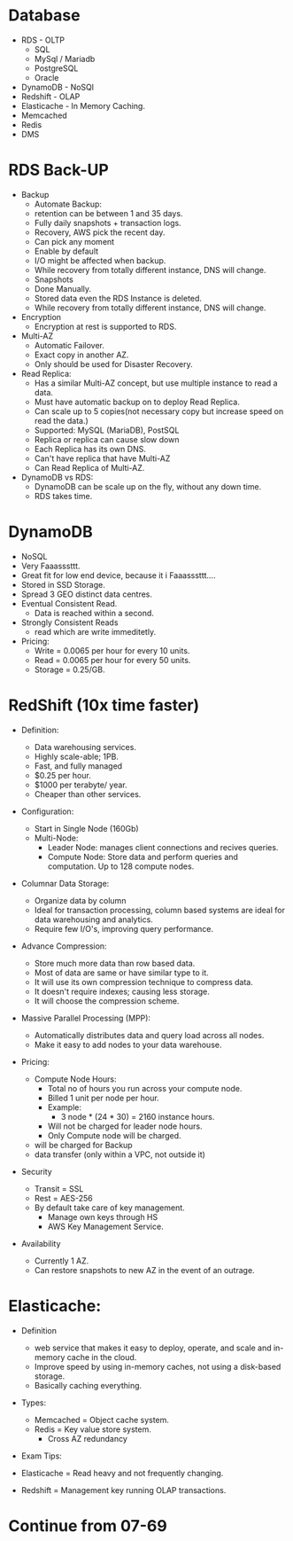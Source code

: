 # Database

- RDS - OLTP
  - SQL
  - MySql / Mariadb
  - PostgreSQL
  - Oracle
- DynamoDB - NoSQl
- Redshift - OLAP
- Elasticache - In Memory  Caching.
 - Memcached
 - Redis 
 - DMS

# RDS Back-UP
 - Backup
   - Automate Backup:
    - retention can be between 1 and 35 days.
    - Fully daily snapshots + transaction logs.
    - Recovery, AWS pick the recent day.
    - Can pick any moment
    - Enable by default
    - I/O might be affected when backup.
    - While recovery from totally different instance, DNS will change.
   - Snapshots
    - Done Manually.
    - Stored data even the RDS Instance is deleted.
    - While recovery from totally different instance, DNS will change.
 - Encryption
   - Encryption at rest is supported to RDS.
 - Multi-AZ
   - Automatic Failover.
   - Exact copy in another AZ.
   - Only should be used for Disaster Recovery.
 - Read Replica:
   - Has a similar Multi-AZ concept, but use multiple instance to read a data.
   - Must have automatic backup on to deploy Read Replica.
   - Can scale up to 5 copies(not necessary copy but increase speed on read the data.)
   - Supported: MySQL (MariaDB), PostSQL
   - Replica or replica can cause slow down
   - Each Replica has its own DNS.
   - Can't have replica that have Multi-AZ
   - Can Read Replica of Multi-AZ. 
 - DynamoDB vs RDS:
   - DynamoDB can be scale up on the fly, without any down time.
   - RDS takes time.

# DynamoDB
 - NoSQL
 - Very Faaasssttt.
 - Great fit for low end device, because it i Faaasssttt....
 - Stored in SSD Storage.
 - Spread 3 GEO distinct data centres.
 - Eventual Consistent Read.
   - Data is reached within a second.
 - Strongly Consistent Reads
   - read which are write immeditetly.
 - Pricing:
   - Write = 0.0065 per hour for every 10 units.
   - Read = 0.0065 per hour for every 50 units.
   - Storage = 0.25/GB.

# RedShift (10x time faster)
 - Definition:
   - Data warehousing services.
   - Highly scale-able; 1PB.
   - Fast, and fully managed
   - $0.25 per hour.
   - $1000 per terabyte/ year. 
   - Cheaper than other services.
 - Configuration:
   - Start in Single Node (160Gb)
   - Multi-Node:
     - Leader Node: manages client connections and recives queries.
     - Compute Node: Store data and perform queries and computation. Up to 128 compute nodes.

 - Columnar Data Storage:
   - Organize data by column
   - Ideal for transaction processing, column based systems are ideal for data warehousing and analytics.
   - Require few I/O's, improving query performance.
 - Advance Compression:
   - Store much more data than row based data.
   - Most of data are same or have similar type to it. 
   - It will use its own compression technique to compress data.
   - It doesn't require indexes; causing less storage.
   - It will choose the compression scheme.

 - Massive Parallel Processing (MPP):
   - Automatically distributes data and query load across all nodes.
   - Make it easy to add nodes to your data warehouse.

 - Pricing:
   - Compute Node Hours:
     - Total no of hours you run across your compute node.
     - Billed 1 unit per node per hour.
     - Example:
       - 3 node * (24 * 30) = 2160 instance hours.
     - Will not be charged for leader node hours.
     - Only Compute node will be charged.
   - will be charged for Backup
   - data transfer (only within a VPC, not outside it)

 - Security
   - Transit = SSL
   - Rest = AES-256
   - By default take care of key management.
     - Manage own keys through HS
     - AWS Key Management Service.

 - Availability
   - Currently 1 AZ.
   - Can restore snapshots to new AZ in the event of an outrage.


# Elasticache:
 - Definition
   - web service that makes it easy to deploy, operate, and scale and in-memory cache in the cloud.
   - Improve speed by using in-memory caches, not using a disk-based storage.
   - Basically caching everything.
 - Types:
   - Memcached = Object cache system.
   - Redis = Key value store system.
     - Cross AZ redundancy


- Exam Tips:
 - Elasticache = Read heavy and not frequently changing.
 - Redshift = Management key running OLAP transactions.


# Continue from 07-69
